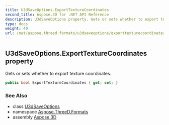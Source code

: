 ```yaml
---
title: U3dSaveOptions.ExportTextureCoordinates
second_title: Aspose.3D for .NET API Reference
description: U3dSaveOptions property. Gets or sets whether to export texture coordinates
type: docs
weight: 40
url: /net/aspose.threed.formats/u3dsaveoptions/exporttexturecoordinates/
---
```

## U3dSaveOptions.ExportTextureCoordinates property

Gets or sets whether to export texture coordinates.

```csharp
public bool ExportTextureCoordinates { get; set; }
```

### See Also

* class [U3dSaveOptions](../)
* namespace [Aspose.ThreeD.Formats](../../../aspose.threed.formats/)
* assembly [Aspose.3D](../../../)


